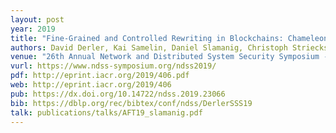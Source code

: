 ```yaml
---
layout: post
year: 2019
title: "Fine-Grained and Controlled Rewriting in Blockchains: Chameleon-Hashing Gone Attribute-Based"
authors: David Derler, Kai Samelin, Daniel Slamanig, Christoph Striecks
venue: "26th Annual Network and Distributed System Security Symposium - NDSS 2019"
vurl: https://www.ndss-symposium.org/ndss2019/
pdf: http://eprint.iacr.org/2019/406.pdf
web: http://eprint.iacr.org/2019/406
pub: https://dx.doi.org/10.14722/ndss.2019.23066
bib: https://dblp.org/rec/bibtex/conf/ndss/DerlerSSS19
talk: publications/talks/AFT19_slamanig.pdf
---
```



